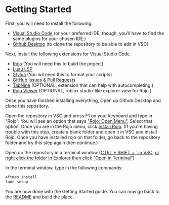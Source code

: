 
# Getting Started

First, you will need to install the following:
- [Visual Studio Code](https://code.visualstudio.com/) (or your preferred IDE, though, you'll have to find the same plugins for your chosen IDE.)
- [Github Desktop](https://desktop.github.com/) (to clone the repository to be able to edit in VSC)


Next, install the following extensions for Visual Studio Code.
- [Rojo](https://marketplace.visualstudio.com/items?itemName=evaera.vscode-rojo) (You will need this to build the project)
- [Luau LSP](https://marketplace.visualstudio.com/items?itemName=JohnnyMorganz.luau-lsp)
- [Stylua](https://marketplace.visualstudio.com/items?itemName=JohnnyMorganz.stylua) (You wil need this to format your scripts)
- [GitHub Issues & Pull Requests](https://marketplace.visualstudio.com/items?itemName=GitHub.vscode-pull-request-github)
- [TabNine](https://marketplace.visualstudio.com/items?itemName=TabNine.tabnine-vscode) (OPTIONAL, extension that can help with autocompleting.)
- [Rojo Viewer](https://marketplace.visualstudio.com/items?itemName=filiptibell.rojo-viewer) (OPTIONAL, roblox studio-like explorer view for Rojo.)

Once you have finished installing everything, Open up Github Desktop and clone this repository.

Open the repository in VSC and press F1 on your keyboard and type in "Rojo". 
You will see an option that says ["Rojo: Open Menu"](https://imgur.com/a/nCwNQ3O), Select that option. 
Once you are in the Rojo menu, click [Install Rojo](https://imgur.com/a/wHIT5bO).
(If you're having trouble with this step, create a blank folder and open it in VSC and install Rojo. Once you have installed rojo on that folder, go back to the repository folder and try this step again then continue.)

Open up the repository in a terminal window ([CTRL + SHIFT + ` in VSC](https://imgur.com/a/MDQcRLu), [or right click the folder in Explorer then click "Open in Terminal"](https://imgur.com/a/u1KzvLe))

In the terminal window, type in the following commands:
```bash
aftman install
lune setup
```



You are now done with the Getting Started guide. You can now go back to the [README](./README.md) and build the place.